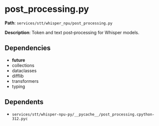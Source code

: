 # post_processing.py

**Path**: `services/stt/whisper_npu/post_processing.py`

**Description**: Token and text post‑processing for Whisper models.

## Dependencies
- __future__
- collections
- dataclasses
- difflib
- transformers
- typing

## Dependents
- `services/stt/whisper-npu-py/__pycache__/post_processing.cpython-312.pyc`

